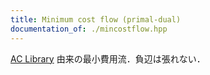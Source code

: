 ```yaml
---
title: Minimum cost flow (primal-dual)
documentation_of: ./mincostflow.hpp
---
```


[AC Library](https://atcoder.github.io/ac-library/production/document_ja/mincostflow.html) 由来の最小費用流．負辺は張れない．
